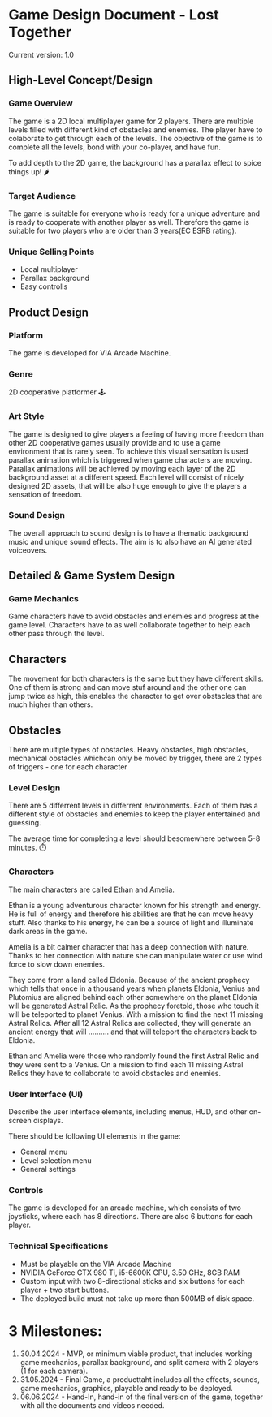 <!-- This document serves as a design document of a game project in unity -->
<!-- Simon 1 -->
<!-- David 2 -->

# Game Design Document - Lost Together

Current version: 1.0

## High-Level Concept/Design

<!-- Simon 1 -->
### Game Overview
The game is a 2D local multiplayer game for 2 players. There are multiple levels filled with different kind of obstacles and enemies. The player have to colaborate to get through each of the levels. The objective of the game is to complete all the levels, bond with your co-player, and have fun.

To add depth to the 2D game, the background has a parallax effect to spice things up! 🌶️

<!-- David 2 -->
### Target Audience
The game is suitable for everyone who is ready for a unique adventure and is ready to cooperate with another player as well. Therefore the game is suitable for two players who are older than 3 years(EC ESRB rating). 

<!-- Simon 1 -->
### Unique Selling Points
- Local multiplayer
- Parallax background
- Easy controlls

## Product Design

<!-- David 2 -->
### Platform
The game is developed for VIA Arcade Machine.

<!-- Simon 1 -->
### Genre
2D cooperative platformer 🕹️
<!-- David 2 -->
### Art Style
The game is designed to give players a feeling of having more freedom than other 2D cooperative games usually provide and to use a game environment that is rarely seen. To achieve this visual sensation is used parallax animation which is triggered when game characters are moving. Parallax animations will be achieved by moving each layer of the 2D background asset at a different speed. Each level will consist of nicely designed 2D assets, that will be also huge enough to give the players a sensation of freedom.

<!-- Simon 1 -->
### Sound Design
The overall approach to sound design is to have a thematic background music and unique sound effects. The aim is to also have an AI generated voiceovers.

## Detailed & Game System Design

<!-- David 2 -->
### Game Mechanics
Game characters have to avoid obstacles and enemies and progress at the game level. Characters have to as well collaborate together to help each other pass through the level.
## Characters
The movement for both characters is the same but they have different skills. One of them is strong and can move stuf around and the other one can jump twice as high, this enables the character to get over obstacles that are much higher than others.
## Obstacles
There are multiple types of obstacles. Heavy obstacles, high obstacles, mechanical obstacles whichcan only be moved by trigger, there are 2 types of triggers - one for each character

<!-- Simon 1 -->
### Level Design
There are 5 differrent levels in differrent environments. Each of them has a different style of obstacles and enemies to keep the player entertained and guessing. 

The average time for completing a level should besomewhere between 5-8 minutes. ⏱️ 

<!-- David 2 -->
### Characters
The main characters are called Ethan and Amelia. 

Ethan is a young adventurous character known for his strength and energy. He is full of energy and therefore his abilities are that he can move heavy stuff. Also thanks to his energy, he can be a source of light and illuminate dark areas in the game.

Amelia is a bit calmer character that has a deep connection with nature. Thanks to her connection with nature she can manipulate water or use wind force to slow down enemies.

They come from a land called Eldonia. Because of the ancient prophecy which tells that once in a thousand years when planets Eldonia, Venius and Plutomius are aligned behind each other somewhere on the planet Eldonia will be generated Astral Relic. As the prophecy foretold, those who touch it will be teleported to planet Venius. With a mission to find the next 11 missing Astral Relics. After all 12 Astral Relics are collected, they will generate an ancient energy that will .......... and that will teleport the characters back to Eldonia.  

Ethan and Amelia were those who randomly found the first Astral Relic and they were sent to a Venius. On a mission to find each 11 missing Astral Relics they have to collaborate to avoid obstacles and enemies.


<!-- Simon 1 -->
### User Interface (UI)
Describe the user interface elements, including menus, HUD, and other on-screen displays.

There should be following UI elements in the game:

- General menu
- Level selection menu
- General settings

<!-- David 2 -->
### Controls
The game is developed for an arcade machine, which consists of two joysticks, where each has 8 directions. There are also 6 buttons for each player. 
<!-- Simon 1 -->
### Technical Specifications
- Must be playable on the VIA Arcade Machine
- NVIDIA GeForce GTX 980 Ti, i5-6600K CPU, 3.50 GHz, 8GB RAM
- Custom input with two 8-directional sticks and six buttons for each player + two start buttons.
- The deployed build must not take up more than 500MB of disk space.


# 3 Milestones:
1. 30.04.2024 - MVP, or minimum viable product, that includes working game mechanics, parallax background, and split camera with 2 players (1 for each camera).
2. 31.05.2024 - Final Game, a producttaht includes all the effects, sounds, game mechanics, graphics, playable and ready to be deployed.
3. 06.06.2024 - Hand-In, hand-in of the final version of the game, together with all the documents and videos needed.
